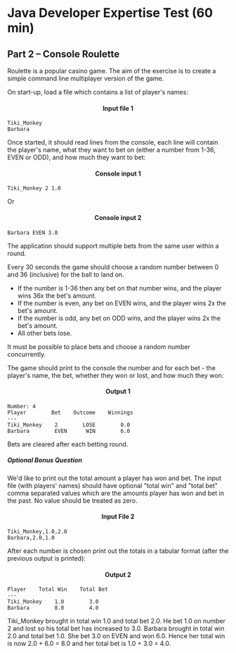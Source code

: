 # Java Developer Expertise Test (60 min)

## Part 2 – Console Roulette

Roulette is a popular casino game. The aim of the exercise is to create a simple command line multiplayer version of the game.

On start-up, load a file which contains a list of player's names:
#### <div style="text-align: center;">Input file 1</div>
```
Tiki_Monkey
Barbara
```
Once started, it should read lines from the console, each line will contain the player's name, what they want to bet on (either a number from 1-36, EVEN or ODD), and how much they want to bet:
#### <div style="text-align: center;">Console input 1</p>
```
Tiki_Monkey 2 1.0
```
Or
#### <div style="text-align: center;">Console input 2</div>
```
Barbara EVEN 3.0
```

The application should support multiple bets from the same user within a round.

Every 30 seconds the game should choose a random number between 0 and 36 (inclusive) for the ball to land on.
   * If the number is 1-36 then any bet on that number wins, and the player wins 36x the bet's amount.
   * If the number is even, any bet on EVEN wins, and the player wins 2x the bet's amount.
   * If the number is odd, any bet on ODD wins, and the player wins 2x the bet's amount.
   * All other bets lose.
   
It must be possible to place bets and choose a random number concurrently.

The game should print to the console the number and for each bet - the player's name, the bet, whether they won or lost, and how much they won:
#### <div style="text-align: center;">Output 1</div>
```
Number: 4
Player        Bet    Outcome    Winnings
---
Tiki_Monkey    2        LOSE        0.0
Barbara        EVEN      WIN        6.0
```

Bets are cleared after each betting round.

##### Optional Bonus Question

We'd like to print out the total amount a player has won and bet. The input file (with players' names) should have optional "total win" and "total bet" comma separated values which are the amounts player has won and bet in the past. No value should be treated as zero.

#### <p style="text-align: center;">Input File 2</div>
```
Tiki_Monkey,1.0,2.0
Barbara,2.0,1.0
```

After each number is chosen print out the totals in a tabular format (after the previous output is printed):
#### <p style="text-align: center;">Output 2</div>
```
Player    Total Win    Total Bet
---
Tiki_Monkey    1.0        3.0
Barbara        8.0        4.0
```

Tiki_Monkey brought in total win 1.0 and total bet 2.0. He bet 1.0 on number 2 and lost so his total bet has increased to 3.0.
Barbara brought in total win 2.0 and total bet 1.0. She bet 3.0 on EVEN and won 6.0. Hence her total win is now 2.0 + 6.0 = 8.0 and her total
bet is 1.0 + 3.0 = 4.0.
